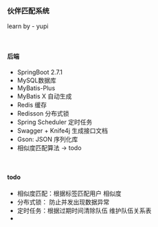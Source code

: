 ### 伙伴匹配系统 

learn by - yupi

<br/>

#### 后端

- SpringBoot 2.7.1
- MySQL数据库
- MyBatis-Plus
- MyBatis X 自动生成
- Redis 缓存
- Redisson 分布式锁
- Spring Scheduler 定时任务
- Swagger + Knife4j 生成接口文档
- Gson: JSON 序列化库
- 相似度匹配算法 -> todo

<br/>

#### todo

- 相似度匹配：根据标签匹配用户 相似度
- 分布式锁： 防止并发出现数据异常
- 定时任务：根据过期时间清除队伍 维护队伍关系表
- 
